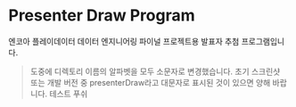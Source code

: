 # Presenter Draw Program
엔코아 플레이데이터 데이터 엔지니어링 파이널 프로젝트용 발표자 추첨 프로그램입니다.
> 도중에 디렉토리 이름의 알파벳을 모두 소문자로 변경했습니다. 초기 스크린샷 또는 개발 버전 중 presenterDraw라고 대문자로 표시된 것이 있으면 양해 바랍니다.
테스트 푸쉬
